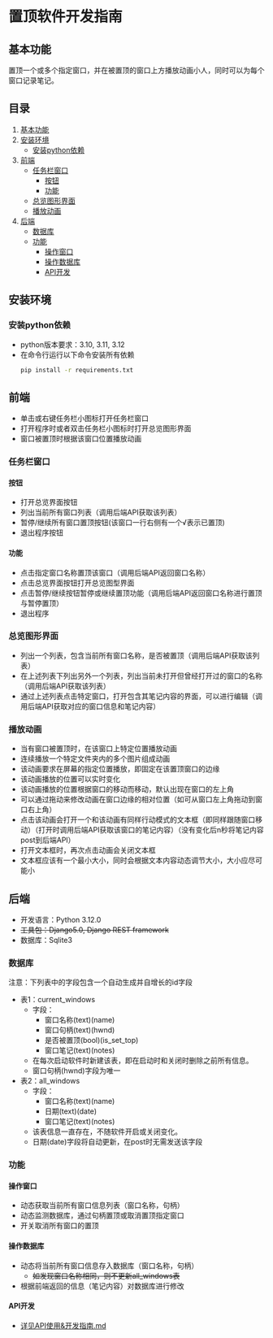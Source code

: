 # 置顶软件开发指南

## 基本功能

置顶一个或多个指定窗口，并在被置顶的窗口上方播放动画小人，同时可以为每个窗口记录笔记。

## 目录

1. [基本功能](#基本功能)
2. [安装环境](#安装环境)
    - [安装python依赖](#安装python依赖)
3. [前端](#前端)
    - [任务栏窗口](#任务栏窗口)
        - [按钮](#按钮)
        - [功能](#功能)
    - [总览图形界面](#总览图形界面)
    - [播放动画](#播放动画)
4. [后端](#后端)
    - [数据库](#数据库)
    - [功能](#功能)
        - [操作窗口](#操作窗口)
        - [操作数据库](#操作数据库)
        - [API开发](#API开发)


## 安装环境

### 安装python依赖

- python版本要求：3.10, 3.11, 3.12
- 在命令行运行以下命令安装所有依赖
    ```bash
    pip install -r requirements.txt
    ```

## 前端

- 单击或右键任务栏小图标打开任务栏窗口
- 打开程序时或者双击任务栏小图标时打开总览图形界面
- 窗口被置顶时根据该窗口位置播放动画

### 任务栏窗口

#### 按钮

- 打开总览界面按钮
- 列出当前所有窗口列表（调用后端API获取该列表）
- 暂停/继续所有窗口置顶按钮(该窗口一行右侧有一个√表示已置顶)
- 退出程序按钮

#### 功能

- 点击指定窗口名称置顶该窗口（调用后端API返回窗口名称）
- 点击总览界面按钮打开总览图型界面
- 点击暂停/继续按钮暂停或继续置顶功能（调用后端API返回窗口名称进行置顶与暂停置顶）
- 退出程序

### 总览图形界面

- 列出一个列表，包含当前所有窗口名称，是否被置顶（调用后端API获取该列表）
- 在上述列表下列出另外一个列表，列出当前未打开但曾经打开过的窗口的名称（调用后端API获取该列表）
- 通过上述列表点击特定窗口，打开包含其笔记内容的界面，可以进行编辑（调用后端API获取对应的窗口信息和笔记内容）

### 播放动画

- 当有窗口被置顶时，在该窗口上特定位置播放动画
- 连续播放一个特定文件夹内的多个图片组成动画
- 该动画要求在屏幕的指定位置播放，即固定在该置顶窗口的边缘
- 该动画播放的位置可以实时变化
- 该动画播放的位置根据窗口的移动而移动，默认出现在窗口的左上角
- 可以通过拖动来修改动画在窗口边缘的相对位置（如可从窗口左上角拖动到窗口右上角）
- 点击该动画会打开一个和该动画有同样行动模式的文本框（即同样跟随窗口移动）（打开时调用后端API获取该窗口的笔记内容）（没有变化后n秒将笔记内容post到后端API）
- 打开文本框时，再次点击动画会关闭文本框
- 文本框应该有一个最小大小，同时会根据文本内容动态调节大小，大小应尽可能小

## 后端

- 开发语言：Python 3.12.0
- ~~工具包：Django5.0, Django REST framework~~
- 数据库：Sqlite3

### 数据库

注意：下列表中的字段包含一个自动生成并自增长的id字段
- 表1：current_windows
  - 字段：
    - 窗口名称(text)(name)
    - 窗口句柄(text)(hwnd)
    - 是否被置顶(bool)(is_set_top)
    - 窗口笔记(text)(notes)
  - 在每次启动软件时新建该表，即在启动时和关闭时删除之前所有信息。
  - 窗口句柄(hwnd)字段为唯一
- 表2：all_windows
  - 字段：
    - 窗口名称(text)(name)
    - 日期(text)(date)
    - 窗口笔记(text)(notes)
  - 该表信息一直存在，不随软件开启或关闭变化。
  - 日期(date)字段将自动更新，在post时无需发送该字段

### 功能

#### 操作窗口

- 动态获取当前所有窗口信息列表（窗口名称，句柄）
- 动态监测数据库，通过句柄置顶或取消置顶指定窗口
- 开关取消所有窗口的置顶

#### 操作数据库

- 动态将当前所有窗口信息存入数据库（窗口名称，句柄）
  - ~~如发现窗口名称相同，则不更新all_windows表~~
- 根据前端返回的信息（笔记内容）对数据库进行修改

#### API开发

- [详见API使用&开发指南.md](https://github.com/YDDLJW/BJ12SetWindowsTop/blob/main/API%E4%BD%BF%E7%94%A8%26%E5%BC%80%E5%8F%91%E6%8C%87%E5%8D%97.md#%E8%8E%B7%E5%8F%96%E7%89%B9%E5%AE%9A%E5%BD%93%E5%89%8D%E7%AA%97%E5%8F%A3%E4%BF%A1%E6%81%AF)

